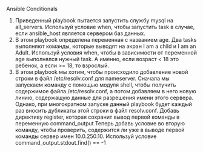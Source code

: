 Ansible Conditionals

1. Приведенный playbook пытается запустить службу mysql на all_servers. Используй условие when, чтобы запустить task в случае, если ansible_host является сервером баз данных.
2. В этом playbook определена переменная с названием age. Два tasks выполняют команды, которые выводят на экран I am a child и I am an Adult. Используй условия when, чтобы в зависимости от переменной age выполнялся нужный task. А именно, если возраст < 18 это ребенок, а если >= 18, то взрослый.
3. В этом playbook мы хотим, чтобы происходило добавление новой строки в файл /etc/resolv.conf для nameserver.
Сначала мы запускаем команду с помощью модуля shell, чтобы получить содержимое файла /etc/resolv.conf, а потом добавляем в него новую линию, содержащую данные для разрешения имени этого сервера. Однако, при многократном запуске данный playbook будет каждый раз вносить дубликаты этой строки в файл resolv.conf.
Добавь директиву register, которая сохранит вывод первой команды в переменную command_output
Теперь добавь условие во вторую команду, чтобы проверить, содержится ли уже в выводе первой команды сервер имен 10.0.250.10. Используй условие command_output.stdout.find(<IP>) == -1